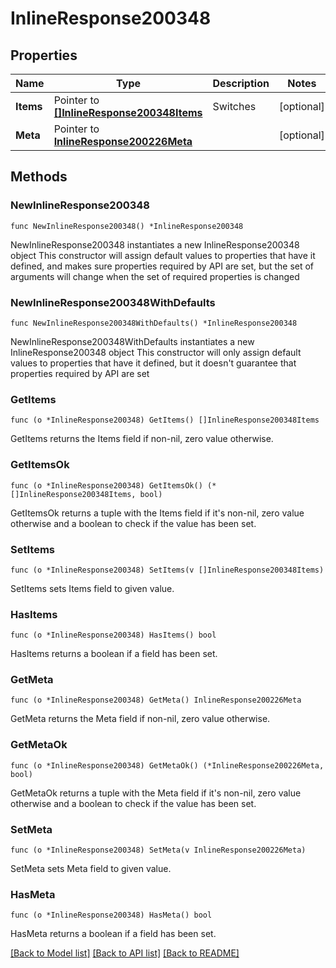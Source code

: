 # InlineResponse200348

## Properties

Name | Type | Description | Notes
------------ | ------------- | ------------- | -------------
**Items** | Pointer to [**[]InlineResponse200348Items**](InlineResponse200348Items.md) | Switches | [optional] 
**Meta** | Pointer to [**InlineResponse200226Meta**](InlineResponse200226Meta.md) |  | [optional] 

## Methods

### NewInlineResponse200348

`func NewInlineResponse200348() *InlineResponse200348`

NewInlineResponse200348 instantiates a new InlineResponse200348 object
This constructor will assign default values to properties that have it defined,
and makes sure properties required by API are set, but the set of arguments
will change when the set of required properties is changed

### NewInlineResponse200348WithDefaults

`func NewInlineResponse200348WithDefaults() *InlineResponse200348`

NewInlineResponse200348WithDefaults instantiates a new InlineResponse200348 object
This constructor will only assign default values to properties that have it defined,
but it doesn't guarantee that properties required by API are set

### GetItems

`func (o *InlineResponse200348) GetItems() []InlineResponse200348Items`

GetItems returns the Items field if non-nil, zero value otherwise.

### GetItemsOk

`func (o *InlineResponse200348) GetItemsOk() (*[]InlineResponse200348Items, bool)`

GetItemsOk returns a tuple with the Items field if it's non-nil, zero value otherwise
and a boolean to check if the value has been set.

### SetItems

`func (o *InlineResponse200348) SetItems(v []InlineResponse200348Items)`

SetItems sets Items field to given value.

### HasItems

`func (o *InlineResponse200348) HasItems() bool`

HasItems returns a boolean if a field has been set.

### GetMeta

`func (o *InlineResponse200348) GetMeta() InlineResponse200226Meta`

GetMeta returns the Meta field if non-nil, zero value otherwise.

### GetMetaOk

`func (o *InlineResponse200348) GetMetaOk() (*InlineResponse200226Meta, bool)`

GetMetaOk returns a tuple with the Meta field if it's non-nil, zero value otherwise
and a boolean to check if the value has been set.

### SetMeta

`func (o *InlineResponse200348) SetMeta(v InlineResponse200226Meta)`

SetMeta sets Meta field to given value.

### HasMeta

`func (o *InlineResponse200348) HasMeta() bool`

HasMeta returns a boolean if a field has been set.


[[Back to Model list]](../README.md#documentation-for-models) [[Back to API list]](../README.md#documentation-for-api-endpoints) [[Back to README]](../README.md)


